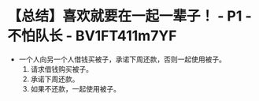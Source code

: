 # 【总结】喜欢就要在一起一辈子！ - P1 - 不怕队长 - BV1FT411m7YF

-   一个人向另一个人借钱买被子，承诺下周还款，否则一起使用被子。
    1.  请求借钱购买被子。
    2.  承诺下周还款。
    3.  如果不还款，一起使用被子。